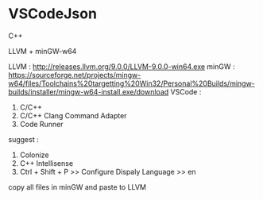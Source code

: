 # VSCodeJson
C++

LLVM + minGW-w64

LLVM : http://releases.llvm.org/9.0.0/LLVM-9.0.0-win64.exe
minGW : https://sourceforge.net/projects/mingw-w64/files/Toolchains%20targetting%20Win32/Personal%20Builds/mingw-builds/installer/mingw-w64-install.exe/download
VSCode : 
1. C/C++ 
2. C/C++ Clang Command Adapter 
3. Code Runner

suggest :
1. Colonize
2. C++ lntellisense
3. Ctrl + Shift + P >> Configure Dispaly Language >> en

copy all files in minGW and paste to LLVM
